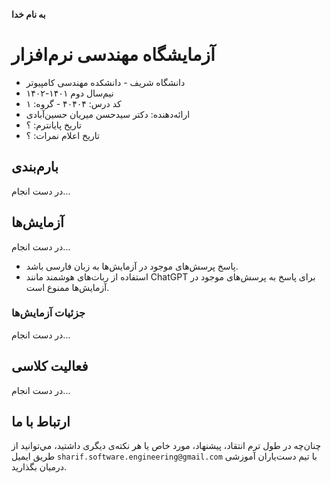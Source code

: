**به نام خدا**
# آزمایشگاه مهندسی نرم‌افزار
- دانشگاه شریف - دانشکده مهندسی کامپیوتر
- نیم‌سال دوم ۱۴۰۱-۱۴۰۲
- کد درس: ۴۰۴۰۴ - گروه: ۱
- ارائه‌دهنده: دکتر سید‌حسن میریان حسین‌آبادی
- تاریخ پایانترم: ؟
- تاریخ اعلام نمرات: ؟

## بارم‌بندی
در دست انجام...

## آزمایش‌ها
در دست انجام...

- پاسخ پرسش‌های موجود در آزمایش‌ها به زبان فارسی باشد.
- استفاده از ربات‌های هوشمند مانند ChatGPT برای پاسخ به پرسش‌های موجود در آزمایش‌ها ممنوع است.

### جزئیات آزمایش‌ها
در دست انجام...

## فعالیت کلاسی
در دست انجام...

## ارتباط با ما
چنان‌چه در طول ترم انتقاد، پیشنهاد، مورد خاص یا هر نکته‌ی دیگری داشتید، مي‌توانید از طریق ایمیل `sharif.software.engineering@gmail.com` با تیم دست‌یاران آموزشی درمیان بگذارید.
